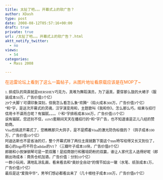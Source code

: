 ```yaml
---
title: 太扯了吧。。。开幕式上的软广告？
author: XDash
type: post
date: 2008-08-12T05:57:16+00:00
draft: true
private: true
url: /太扯了吧。。。开幕式上的软广告？.html
aktt_notify_twitter:
  - no
views:
  - 54
categories:
  - Mass 2008

---
```

<span style="color: #ff6600">在迅雷论坛上看到了这么一篇帖子，从图片地址看原载应该是在MOP了~</span>

<div class="t_msgfont" id="postmessage_4190876507">
  <span style="font-size: 12px"><font face="Times New Roman ">1. </font><font face="宋体 ">排成队的简直就是</font><font face="Times New Roman ">HERSHEY</font><font face="宋体 ">巧克力，真难为舞蹈演员，为了逼真，要穿那么鼓的大裙子（服装成本</font><font face="Times New Roman ">50</font><font face="宋体 ">万，广告价值</font><font face="Times New Roman ">5</font><font face="宋体 ">个亿）</font><br /> <img decoding="async" alt="" border="0" onload="attachimg(this, &#39;load&#39;)" src="http://bbs.news.mop.com/attachments/day_080810/9_yOu7tMM4WWXM.jpg" /><br /> <font face="Times New Roman ">29</font><font face="宋体 ">个大脚丫可谓印象深刻，但我怎么看怎么象&ldquo;欢腾&rdquo;（焰火成本</font><font face="Times New Roman ">300</font><font face="宋体 ">万，广告价值</font><font face="Times New Roman ">3</font><font face="宋体 ">个亿）</font><br /> <img decoding="async" alt="" border="0" onload="attachimg(this, &#39;load&#39;)" src="http://bbs.news.mop.com/attachments/day_080810/8_iSEkedVczNp5.jpg" /><br /> &ldquo;和<font face="Times New Roman ">&rdquo;</font><font face="宋体 ">字，是这次开幕式的灵魂，汉字演变用和，主题歌叫《我和你》。怎么那么巧，结果与招行</font></span><font size="3"></font><font face="宋体 "><a target="_blank" href="http://bbs.xunlei.com/thread-1681652-1-1.html#"><span style="font-size: 12px"><img decoding="async" alt="" border="0" onload="attachimg(this, &#39;load&#39;)" src="http://sina.allyes.com/main/adfclick?db=sina&bid=133045,168440,173392&cid=0,0,0&sid=160741&advid=1825&camid=22318&show=ignore&0.7744765616536473&url=http://d1.sina.com.cn/shuhu/images/cocacola_aoyun_40x40.gif" /></span></a></font><span style="font-size: 12px"><font face="宋体 ">信用卡不谋而合呢？有猫腻。。。。（&ldquo;和</font><font face="Times New Roman ">&rdquo;</font><font face="宋体 ">字排练成本</font><font face="Times New Roman ">500</font><font face="宋体 ">万，广告价值</font><font face="Times New Roman ">15</font><font face="宋体 ">个亿）</font><br /> <img decoding="async" alt="" border="0" onload="attachimg(this, &#39;load&#39;)" src="http://bbs.news.mop.com/attachments/day_080810/10_3W85820R55Qs.jpg" /><br /> 说有猫腻，您还别不信，<font face="Times New Roman ">cctv5</font><font face="宋体 ">套</font></span><font size="3"></font><font face="宋体 "><a target="_blank" href="http://bbs.xunlei.com/thread-1681652-1-1.html#"><span style="font-size: 12px"><img decoding="async" alt="" border="0" onload="attachimg(this, &#39;load&#39;)" src="http://sina.allyes.com/main/adfclick?db=sina&bid=133045,168440,173392&cid=0,0,0&sid=160741&advid=1825&camid=22318&show=ignore&0.7744765616536473&url=http://d1.sina.com.cn/shuhu/images/cocacola_aoyun_40x40.gif" /></span></a><span style="font-size: 12px">期间天天在播招行的&ldquo;和&rdquo;字广告，也不知道谁是正儿八经的</span><a target="_blank" href="http://bbs.xunlei.com/thread-1681652-1-1.html#"><span style="font-size: 12px"><img decoding="async" alt="" border="0" onload="attachimg(this, &#39;load&#39;)" src="http://sina.allyes.com/main/adfclick?db=sina&bid=133045,168440,173392&cid=0,0,0&sid=160741&advid=1825&camid=22318&show=ignore&0.7744765616536473&url=http://d1.sina.com.cn/shuhu/images/cocacola_aoyun_40x40.gif" /></span></a></font><span style="font-size: 12px"><font face="宋体 ">赞助商。</font><br /> <img decoding="async" alt="" border="0" onload="attachimg(this, &#39;load&#39;)" src="http://bbs.news.mop.com/attachments/day_080810/11_6FyOfXnl9wOM.jpg" /><br /> <font face="Times New Roman ">Visa</font><font face="宋体 ">也搞进开幕式了，您瞧瞧那只大鸽子，是不是照着</font><font face="Times New Roman ">Visa</font><font face="宋体 ">的激光防伪标做的？（鸽子成本</font><font face="Times New Roman ">100</font><font face="宋体 ">万，广告价值</font><font face="Times New Roman ">10</font><font face="宋体 ">个亿）</font><br /> <img decoding="async" alt="" border="0" onload="attachimg(this, &#39;load&#39;)" src="http://bbs.news.mop.com/attachments/day_080810/3_nYIPlUTfRxOc.jpg" /><br /> 阿迪达斯也不是省油的灯，整个开幕式除了两位主席就数下面这个<font face="Times New Roman ">mm</font><font face="宋体 ">特写给得又长又到位了，眉心的</font><font face="Times New Roman ">logo</font><font face="宋体 ">符不符合</font><font face="Times New Roman ">adidas</font><font face="宋体 ">的</font><font face="Times New Roman ">VI</font><font face="宋体 ">？（三瓣叶子成本</font><font face="Times New Roman ">10</font><font face="宋体 ">块，广告价值</font><font face="Times New Roman ">8</font><font face="宋体 ">个亿）</font><br /> <font face="宋体 "><img decoding="async" alt="" border="0" onload="attachimg(this, &#39;load&#39;)" src="http://bbs.news.mop.com/attachments/day_080810/006_hpNBN5FIFPdG.jpg" /></font><br /> 郎朗和小孩弹钢琴可是一箭双雕！是招商银行和雅培奶粉的双赢，谁让人家代言人选得好呢（郎朗出场成本：商务仓机加酒，广告价值：分别<font face="Times New Roman ">10</font><font face="宋体 ">个亿）</font><br /> <img decoding="async" alt="" border="0" onload="attachimg(this, &#39;load&#39;)" src="http://bbs.news.mop.com/attachments/day_080810/007_uVoKMseaJWYH.jpg" /><br /> 一群小玩闹，满地乱涂乱画，看来看去和&ldquo;奥妙全自动&rdquo;的情节如出一辙（水笔、纸张成本<font face="Times New Roman ">1</font><font face="宋体 ">万，广告价值</font><font face="Times New Roman ">3</font><font face="宋体 ">个亿）</font><br /> <img decoding="async" alt="" border="0" onload="attachimg(this, &#39;load&#39;)" src="http://bbs.news.mop.com/attachments/day_080810/008_cLq2U8Ip27nK.jpg" /><br /> 最后是这&ldquo;爱我中华&rdquo;，男爷们想必都看出来了（几十根柱子成本<font face="Times New Roman ">100</font><font face="宋体 ">万，广告价值</font><font face="Times New Roman ">6</font><font face="宋体 ">个亿）</font><br /> <img decoding="async" alt="" border="0" onload="attachimg(this, &#39;load&#39;)" src="http://bbs.news.mop.com/attachments/day_080810/009_mEsNzsRHEzLc.jpg" /></span>
</div>